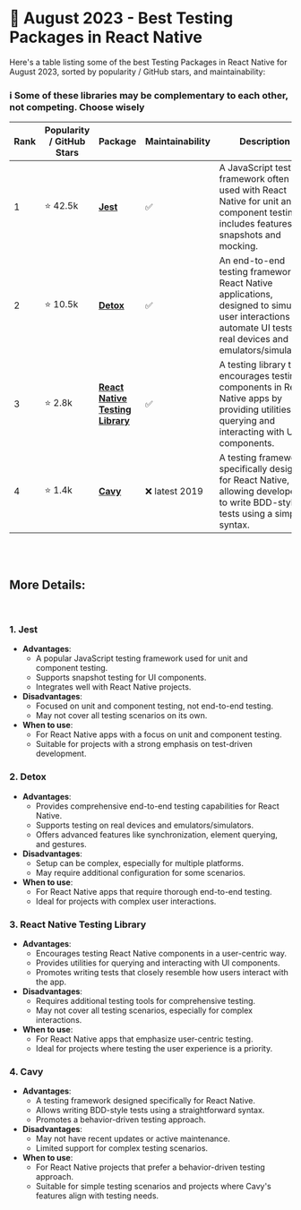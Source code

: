 # 📆 August 2023 - Best Testing Packages in React Native

Here's a table listing some of the best Testing Packages in React Native for August 2023, sorted by popularity / GitHub stars, and maintainability:

### ℹ️ Some of these libraries may be complementary to each other, not competing. Choose wisely

| Rank | Popularity / GitHub Stars | Package | Maintainability | Description |
| ---- | -------------------------- | ------- | ---------------- | ----------- |
| 1    | ⭐ 42.5k              | [**Jest**](https://github.com/facebook/jest) | :white_check_mark:     | A JavaScript testing framework often used with React Native for unit and component testing. It includes features like snapshots and mocking. |
| 2    | ⭐ 10.5k         | [**Detox**](https://github.com/wix/Detox) | :white_check_mark: | An end-to-end testing framework for React Native applications, designed to simulate user interactions and automate UI tests on real devices and emulators/simulators. |
| 3    | ⭐ 2.8k            | [**React Native Testing Library**](https://github.com/callstack/react-native-testing-library) | :white_check_mark: | A testing library that encourages testing components in React Native apps by providing utilities for querying and interacting with UI components. |
| 4    | ⭐ 1.4k              | [**Cavy**](https://github.com/pixielabs/cavy) | :x: latest 2019   | A testing framework specifically designed for React Native, allowing developers to write BDD-style tests using a simple syntax. |

</br>
</br>

## More Details:

</br>

### 1. Jest
   - **Advantages**:
     - A popular JavaScript testing framework used for unit and component testing.
     - Supports snapshot testing for UI components.
     - Integrates well with React Native projects.
   - **Disadvantages**:
     - Focused on unit and component testing, not end-to-end testing.
     - May not cover all testing scenarios on its own.
   - **When to use**:
     - For React Native apps with a focus on unit and component testing.
     - Suitable for projects with a strong emphasis on test-driven development.
    
       
### 2. Detox
   - **Advantages**:
     - Provides comprehensive end-to-end testing capabilities for React Native.
     - Supports testing on real devices and emulators/simulators.
     - Offers advanced features like synchronization, element querying, and gestures.
   - **Disadvantages**:
     - Setup can be complex, especially for multiple platforms.
     - May require additional configuration for some scenarios.
   - **When to use**:
     - For React Native apps that require thorough end-to-end testing.
     - Ideal for projects with complex user interactions.


### 3. React Native Testing Library
   - **Advantages**:
     - Encourages testing React Native components in a user-centric way.
     - Provides utilities for querying and interacting with UI components.
     - Promotes writing tests that closely resemble how users interact with the app.
   - **Disadvantages**:
     - Requires additional testing tools for comprehensive testing.
     - May not cover all testing scenarios, especially for complex interactions.
   - **When to use**:
     - For React Native apps that emphasize user-centric testing.
     - Ideal for projects where testing the user experience is a priority.


### 4. Cavy
   - **Advantages**:
     - A testing framework designed specifically for React Native.
     - Allows writing BDD-style tests using a straightforward syntax.
     - Promotes a behavior-driven testing approach.
   - **Disadvantages**:
     - May not have recent updates or active maintenance.
     - Limited support for complex testing scenarios.
   - **When to use**:
     - For React Native projects that prefer a behavior-driven testing approach.
     - Suitable for simple testing scenarios and projects where Cavy's features align with testing needs.

